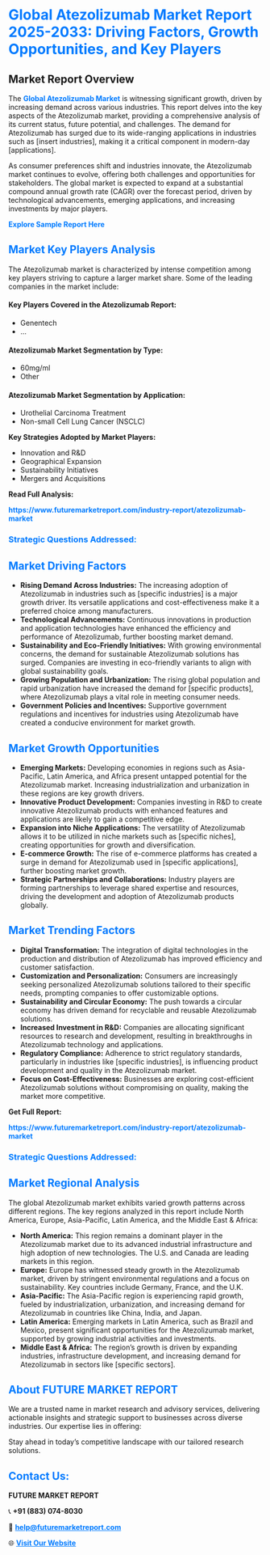 <h1 style="color: #007BFF;">Global Atezolizumab Market Report 2025-2033: Driving Factors, Growth Opportunities, and Key Players</h1>

<section id="overview">
<h2>Market Report Overview</h2>
<p>The <a href="https://www.futuremarketreport.com/industry-report/atezolizumab-market" style="color: #007BFF; text-decoration: none;"><strong>Global Atezolizumab Market</strong></a> is witnessing significant growth, driven by increasing demand across various industries. This report delves into the key aspects of the Atezolizumab market, providing a comprehensive analysis of its current status, future potential, and challenges. The demand for Atezolizumab has surged due to its wide-ranging applications in industries such as [insert industries], making it a critical component in modern-day [applications].</p>
<p>As consumer preferences shift and industries innovate, the Atezolizumab market continues to evolve, offering both challenges and opportunities for stakeholders. The global market is expected to expand at a substantial compound annual growth rate (CAGR) over the forecast period, driven by technological advancements, emerging applications, and increasing investments by major players.</p>
</section>

<section id="overview">
<p><a href="https://www.futuremarketreport.com/request-sample/reportId=102561" style="color: #007BFF; text-decoration: none;"><strong>Explore Sample Report Here</strong></a></p>
</section>

<section id="key-players">
<h2 style="color: #007BFF;">Market Key Players Analysis</h2>
<p>The Atezolizumab market is characterized by intense competition among key players striving to capture a larger market share. Some of the leading companies in the market include:</p>
<h4>Key Players Covered in the Atezolizumab Report:</h4>
<ul><li>Genentech</li><li>...</li></ul>
<h4>Atezolizumab Market Segmentation by Type:</h4>
<ul><li>60mg/ml</li><li>Other</li></ul>

<h4>Atezolizumab Market Segmentation by Application:</h4>
<ul><li>Urothelial Carcinoma Treatment</li><li>Non-small Cell Lung Cancer (NSCLC)</li></ul>
<p><strong>Key Strategies Adopted by Market Players:</strong></p>
<ul>
<li>Innovation and R&D</li>
<li>Geographical Expansion</li>
<li>Sustainability Initiatives</li>
<li>Mergers and Acquisitions</li>
</ul>
</section>

<section>
<p><strong>Read Full Analysis: </strong></p><a href="https://www.futuremarketreport.com/industry-report/atezolizumab-market" style="color: #007BFF; text-decoration: none;"><strong>https://www.futuremarketreport.com/industry-report/atezolizumab-market</strong></a>
<h3 style="color: #007BFF;">Strategic Questions Addressed:</h3>
</section>

<section id="driving-factors">
<h2 style="color: #007BFF;">Market Driving Factors</h2>
<ul>
<li><strong>Rising Demand Across Industries:</strong> The increasing adoption of Atezolizumab in industries such as [specific industries] is a major growth driver. Its versatile applications and cost-effectiveness make it a preferred choice among manufacturers.</li>
<li><strong>Technological Advancements:</strong> Continuous innovations in production and application technologies have enhanced the efficiency and performance of Atezolizumab, further boosting market demand.</li>
<li><strong>Sustainability and Eco-Friendly Initiatives:</strong> With growing environmental concerns, the demand for sustainable Atezolizumab solutions has surged. Companies are investing in eco-friendly variants to align with global sustainability goals.</li>
<li><strong>Growing Population and Urbanization:</strong> The rising global population and rapid urbanization have increased the demand for [specific products], where Atezolizumab plays a vital role in meeting consumer needs.</li>
<li><strong>Government Policies and Incentives:</strong> Supportive government regulations and incentives for industries using Atezolizumab have created a conducive environment for market growth.</li>
</ul>
</section>

<section id="growth-opportunities">
<h2 style="color: #007BFF;">Market Growth Opportunities</h2>
<ul>
<li><strong>Emerging Markets:</strong> Developing economies in regions such as Asia-Pacific, Latin America, and Africa present untapped potential for the Atezolizumab market. Increasing industrialization and urbanization in these regions are key growth drivers.</li>
<li><strong>Innovative Product Development:</strong> Companies investing in R&D to create innovative Atezolizumab products with enhanced features and applications are likely to gain a competitive edge.</li>
<li><strong>Expansion into Niche Applications:</strong> The versatility of Atezolizumab allows it to be utilized in niche markets such as [specific niches], creating opportunities for growth and diversification.</li>
<li><strong>E-commerce Growth:</strong> The rise of e-commerce platforms has created a surge in demand for Atezolizumab used in [specific applications], further boosting market growth.</li>
<li><strong>Strategic Partnerships and Collaborations:</strong> Industry players are forming partnerships to leverage shared expertise and resources, driving the development and adoption of Atezolizumab products globally.</li>
</ul>
</section>

<section id="trending-factors">
<h2 style="color: #007BFF;">Market Trending Factors</h2>
<ul>
<li><strong>Digital Transformation:</strong> The integration of digital technologies in the production and distribution of Atezolizumab has improved efficiency and customer satisfaction.</li>
<li><strong>Customization and Personalization:</strong> Consumers are increasingly seeking personalized Atezolizumab solutions tailored to their specific needs, prompting companies to offer customizable options.</li>
<li><strong>Sustainability and Circular Economy:</strong> The push towards a circular economy has driven demand for recyclable and reusable Atezolizumab solutions.</li>
<li><strong>Increased Investment in R&D:</strong> Companies are allocating significant resources to research and development, resulting in breakthroughs in Atezolizumab technology and applications.</li>
<li><strong>Regulatory Compliance:</strong> Adherence to strict regulatory standards, particularly in industries like [specific industries], is influencing product development and quality in the Atezolizumab market.</li>
<li><strong>Focus on Cost-Effectiveness:</strong> Businesses are exploring cost-efficient Atezolizumab solutions without compromising on quality, making the market more competitive.</li>
</ul>
</section>

<section>
<p><strong>Get Full Report: </strong></p><a href="https://www.futuremarketreport.com/industry-report/atezolizumab-market" style="color: #007BFF; text-decoration: none;"><strong>https://www.futuremarketreport.com/industry-report/atezolizumab-market</strong></a>
<h3 style="color: #007BFF;">Strategic Questions Addressed:</h3>
</section>


<section id="regional-analysis">
<h2 style="color: #007BFF;">Market Regional Analysis</h2>
<p>The global Atezolizumab market exhibits varied growth patterns across different regions. The key regions analyzed in this report include North America, Europe, Asia-Pacific, Latin America, and the Middle East & Africa:</p>
<ul>
<li><strong>North America:</strong> This region remains a dominant player in the Atezolizumab market due to its advanced industrial infrastructure and high adoption of new technologies. The U.S. and Canada are leading markets in this region.</li>
<li><strong>Europe:</strong> Europe has witnessed steady growth in the Atezolizumab market, driven by stringent environmental regulations and a focus on sustainability. Key countries include Germany, France, and the U.K.</li>
<li><strong>Asia-Pacific:</strong> The Asia-Pacific region is experiencing rapid growth, fueled by industrialization, urbanization, and increasing demand for Atezolizumab in countries like China, India, and Japan.</li>
<li><strong>Latin America:</strong> Emerging markets in Latin America, such as Brazil and Mexico, present significant opportunities for the Atezolizumab market, supported by growing industrial activities and investments.</li>
<li><strong>Middle East & Africa:</strong> The region’s growth is driven by expanding industries, infrastructure development, and increasing demand for Atezolizumab in sectors like [specific sectors].</li>
</ul>
</section>

<footer>
<h2 style="color: #007BFF;">About FUTURE MARKET REPORT</h2>
<p>We are a trusted name in market research and advisory services, delivering actionable insights and strategic support to businesses across diverse industries. Our expertise lies in offering:</p>

<p>Stay ahead in today’s competitive landscape with our tailored research solutions.</p>

<h2 style="color: #007BFF;">Contact Us:</h2>
<p><strong>FUTURE MARKET REPORT</strong></p>
<p>📞 <strong>+91 (883) 074-8030</strong></p>
<p>📧 <strong><a href="mailto:help@futuremarketreport.com" style="color: #007BFF;">help@futuremarketreport.com</a></strong></p>
<p>🌐 <strong><a href="https://www.futuremarketreport.com/" style="color: #007BFF;">Visit Our Website</a></strong></p>
</footer>